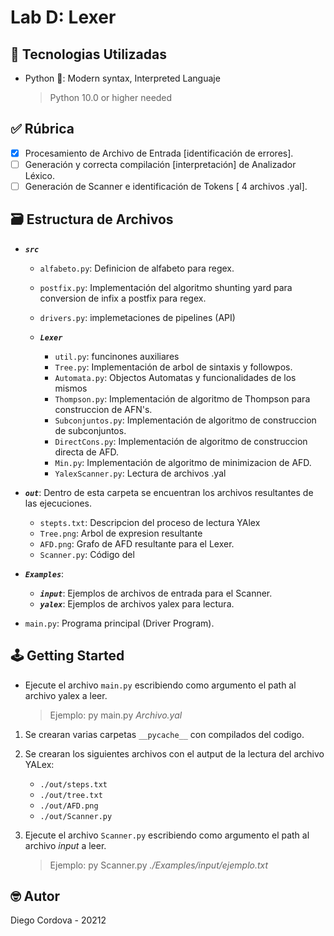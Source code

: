 # Lab D: Lexer

## 📡 Tecnologias Utilizadas

- Python 🐍: Modern syntax, Interpreted Languaje
  > Python 10.0 or higher needed

## ✅ Rúbrica

- [x] Procesamiento de Archivo de Entrada [identificación de errores].
- [ ] Generación y correcta compilación [interpretación] de Analizador Léxico.
- [ ] Generación de Scanner e identificación de Tokens [ 4 archivos .yal].

## 🗃️ Estructura de Archivos

- ***`src`***

  - `alfabeto.py`: Definicion de alfabeto para regex.
  - `postfix.py`: Implementación del algoritmo shunting yard para conversion de infix a postfix para regex.
  - `drivers.py`: implemetaciones de pipelines (API)

  - ***`Lexer`***
    - `util.py`: funcinones auxiliares
    - `Tree.py`: Implementación de arbol de sintaxis y followpos.
    - `Automata.py`: Objectos Automatas y funcionalidades de los mismos
    - `Thompson.py`: Implementación de algoritmo de Thompson para construccion de AFN's.
    - `Subconjuntos.py`: Implementación de algoritmo de construccion de subconjuntos.
    - `DirectCons.py`: Implementación de algoritmo de construccion directa de AFD.
    - `Min.py`: Implementación de algoritmo de minimizacion de AFD.
    - `YalexScanner.py`: Lectura de archivos .yal

- ***`out`***: Dentro de esta carpeta se encuentran los archivos resultantes de las ejecuciones.
  - `stepts.txt`: Descripcion del proceso de lectura YAlex
  - `Tree.png`: Arbol de expresion resultante
  - `AFD.png`: Grafo de AFD resultante para el Lexer.
  - `Scanner.py`: Código del

- ***`Examples`***: 
  - ***`input`***: Ejemplos de archivos de entrada para el Scanner.
  - ***`yalex`***: Ejemplos de archivos yalex para lectura.

- `main.py`: Programa principal (Driver Program).

## 🕹️ Getting Started

- Ejecute el archivo `main.py` escribiendo como argumento el path al archivo yalex a leer.
    > Ejemplo: py main.py *Archivo.yal*

1. Se crearan varias carpetas `__pycache__` con compilados del codigo.
2. Se crearan los siguientes archivos con el autput de la lectura del archivo YALex:
     - `./out/steps.txt`
     - `./out/tree.txt`
     - `./out/AFD.png`
     - `./out/Scanner.py`

3. Ejecute el archivo `Scanner.py` escribiendo como argumento el path al archivo *input* a leer.
    > Ejemplo: py Scanner.py *./Examples/input/ejemplo.txt*

## 🤓 Autor

Diego Cordova - 20212
